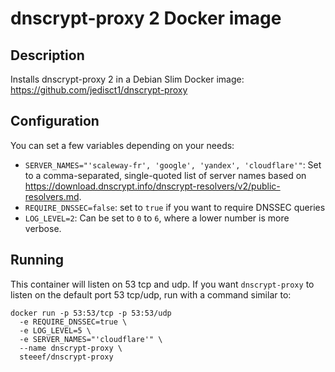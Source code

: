 # dnscrypt-proxy 2 Docker image

## Description

Installs dnscrypt-proxy 2 in a Debian Slim Docker image:
https://github.com/jedisct1/dnscrypt-proxy

## Configuration

You can set a few variables depending on your needs:

* `SERVER_NAMES="'scaleway-fr', 'google', 'yandex', 'cloudflare'"`: Set to a comma-separated, single-quoted list
  of server names based on https://download.dnscrypt.info/dnscrypt-resolvers/v2/public-resolvers.md.
* `REQUIRE_DNSSEC=false`: set to `true` if you want to require DNSSEC queries
* `LOG_LEVEL=2`: Can be set to `0` to `6`, where a lower number is more
  verbose.

## Running

This container will listen on 53 tcp and udp. If you want `dnscrypt-proxy` to listen on the default port 53 tcp/udp, run with a command similar to:

```
docker run -p 53:53/tcp -p 53:53/udp
  -e REQUIRE_DNSSEC=true \
  -e LOG_LEVEL=5 \
  -e SERVER_NAMES="'cloudflare'" \
  --name dnscrypt-proxy \
  steeef/dnscrypt-proxy
```
